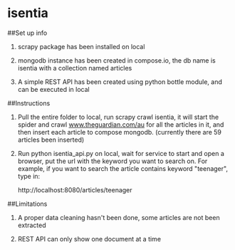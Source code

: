 # isentia

##Set up info
1. scrapy package has been installed on local 

2. mongodb instance has been created in compose.io, the db name is isentia with a collection named articles

3. A simple REST API has been created using python bottle module, and can be executed in local

##Instructions
1. Pull the entire folder to local, run scrapy crawl isentia, it will start the spider and crawl  www.theguardian.com/au for 
   all the articles in it, and then insert each article to compose mongodb. (currently there are 59 articles been inserted)

2. Run python isentia_api.py on local, wait for service to start and open a browser, put the url with the keyword you want to
   search on. For example, if you want to search the article contains keyword "teenager", type in: 

   http://localhost:8080/articles/teenager
   
##Limitations
1. A proper data cleaning hasn't been done, some articles are not been extracted

2. REST API can only show one document at a time
